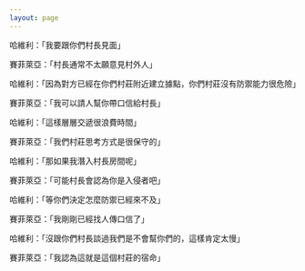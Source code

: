 ```yaml
---
layout: page
---
```


哈維利：「我要跟你們村長見面」

賽菲萊亞：「村長通常不太願意見村外人」

哈維利：「因為對方已經在你們村莊附近建立據點，你們村莊沒有防禦能力很危險」

賽菲萊亞：「我可以請人幫你帶口信給村長」

哈維利：「這樣層層交遞很浪費時間」

賽菲萊亞：「我們村莊思考方式是很保守的」

哈維利：「那如果我潛入村長房間呢」

賽菲萊亞：「可能村長會認為你是入侵者吧」

哈維利：「等你們決定怎麼防禦已經來不及」

賽菲萊亞：「我剛剛已經找人傳口信了」

哈維利：「沒跟你們村長談過我們是不會幫你們的，這樣肯定太慢」

賽菲萊亞：「我認為這就是這個村莊的宿命」
